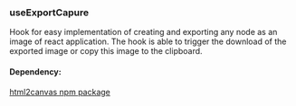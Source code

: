 ### useExportCapure
Hook for easy implementation of creating and exporting any node as an image of react application. The hook is able to trigger the download of the exported image or copy this image to the clipboard.

#### Dependency:
[html2canvas npm package](https://github.com/niklasvh/html2canvas "html2canvas")
